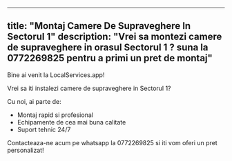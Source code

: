 
---
title: "Montaj Camere De Supraveghere In Sectorul 1"
description: "Vrei sa montezi camere de supraveghere in orasul Sectorul 1 ? suna la 0772269825 pentru a primi un pret de montaj"
---


Bine ai venit la LocalServices.app! 

Vrei sa iti instalezi camere de supraveghere in Sectorul 1? 

Cu noi, ai parte de: 
- Montaj rapid si profesional
- Echipamente de cea mai buna calitate
- Suport tehnic 24/7

Contacteaza-ne acum pe whatsapp la 0772269825 si iti vom oferi un pret personalizat!
